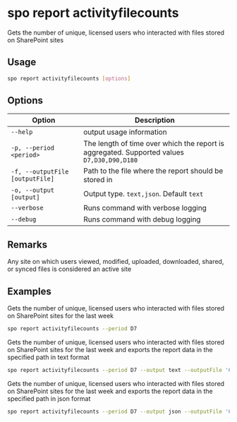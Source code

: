 # spo report activityfilecounts

Gets the number of unique, licensed users who interacted with files stored on SharePoint sites

## Usage

```sh
spo report activityfilecounts [options]
```

## Options

Option|Description
------|-----------
`--help`|output usage information
`-p, --period <period>`|The length of time over which the report is aggregated. Supported values `D7,D30,D90,D180`
`-f, --outputFile [outputFile]`|Path to the file where the report should be stored in
`-o, --output [output]`|Output type. `text,json`. Default `text`
`--verbose`|Runs command with verbose logging
`--debug`|Runs command with debug logging

## Remarks

Any site on which users viewed, modified, uploaded, downloaded, shared, or synced files is considered an active site

## Examples

Gets the number of unique, licensed users who interacted with files stored on SharePoint sites for the last week

```sh
spo report activityfilecounts --period D7
```

Gets the number of unique, licensed users who interacted with files stored on SharePoint sites for the last week and exports the report data in the specified path in text format

```sh
spo report activityfilecounts --period D7 --output text --outputFile 'C:/report.txt'
```

Gets the number of unique, licensed users who interacted with files stored on SharePoint sites for the last week and exports the report data in the specified path in json format

```sh
spo report activityfilecounts --period D7 --output json --outputFile 'C:/report.json'
```
